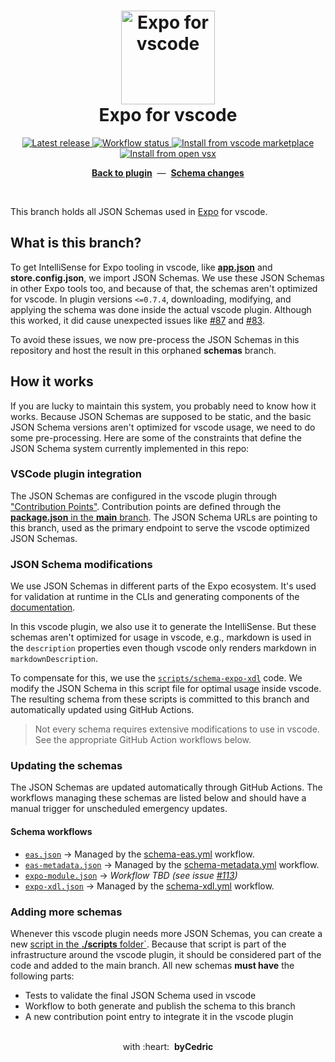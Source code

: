 <h1 align="center">
  <a href="http://www.amitmerchant.com/electron-markdownify">
    <img width="150" alt="Expo for vscode" src="https://raw.githubusercontent.com/expo/vscode-expo/main/images/logo-repository.png" />
  </a>
  <br />
  Expo for vscode
</h1>

<p align="center">
  <a href="https://github.com/expo/vscode-expo/releases" title="Latest release">
    <picture>
      <source media="(prefers-color-scheme: dark)" srcset="https://img.shields.io/github/package-json/v/expo/vscode-expo?style=flat-square&color=0366D6&labelColor=49505A">
      <img alt="Latest release" src="https://img.shields.io/github/package-json/v/expo/vscode-expo?style=flat-square&color=0366D6&labelColor=D1D5DA" />
    </picture>
  </a>
  <a href="https://github.com/expo/vscode-expo/actions" title="Workflow status">
    <picture>
      <source media="(prefers-color-scheme: dark)" srcset="https://img.shields.io/github/workflow/status/expo/vscode-expo/test/main.svg?style=flat-square&labelColor=49505A">
      <img alt="Workflow status" src="https://img.shields.io/github/workflow/status/expo/vscode-expo/test/main.svg?style=flat-square&labelColor=D1D5DA" />
    </picture>
  </a>
  <a href="https://marketplace.visualstudio.com/items?itemName=byCedric.vscode-expo" title="Install from vscode marketplace">
    <picture>
      <source media="(prefers-color-scheme: dark)" srcset="https://img.shields.io/badge/vscode-marketplace-25292E?style=flat-square&label=%20&logoColor=BCC3CD&labelColor=49505A&logo=Visual%20Studio%20Code">
      <img alt="Install from vscode marketplace" src="https://img.shields.io/badge/vscode-marketplace-6C737C?style=flat-square&label=%20&logoColor=595F68&labelColor=D1D5DA&logo=Visual%20Studio%20Code" />
    </picture>
  </a>
  <a href="https://open-vsx.org/extension/byCedric/vscode-expo" title="Install from open vsx">
    <picture>
      <source media="(prefers-color-scheme: dark)" srcset="https://img.shields.io/badge/vscode-open%20vsx-25292E?style=flat-square&label=%20&logoColor=BCC3CD&labelColor=49505A&logo=Eclipse%20IDE" />
      <img alt="Install from open vsx" src="https://img.shields.io/badge/vscode-open%20vsx-6C737C?style=flat-square&label=%20&logoColor=595F68&labelColor=D1D5DA&logo=Eclipse%20IDE" />
    </picture>
  </a>
</p>

<p align="center">
  <a href="https://github.com/expo/vscode-expo#readme"><b>Back to plugin</b></a> &nbsp;&mdash;&nbsp;
  <a href="https://github.com/expo/vscode-expo/commits/schemas"><b>Schema changes</b></a>
</p>

<br />

This branch holds all JSON Schemas used in [Expo](https://expo.dev) for vscode.

## What is this branch?

To get IntelliSense for Expo tooling in vscode, like [**app.json**](https://docs.expo.dev/versions/latest/config/app/) and **store.config.json**, we import JSON Schemas. We use these JSON Schemas in other Expo tools too, and because of that, the schemas aren't optimized for vscode. In plugin versions `<=0.7.4`, downloading, modifying, and applying the schema was done inside the actual vscode plugin. Although this worked, it did cause unexpected issues like [#87](https://github.com/expo/vscode-expo/issues/87) and [#83](https://github.com/expo/vscode-expo/issues/83).

To avoid these issues, we now pre-process the JSON Schemas in this repository and host the result in this orphaned **schemas** branch.

## How it works

If you are lucky to maintain this system, you probably need to know how it works. Because JSON Schemas are supposed to be static, and the basic JSON Schema versions aren't optimized for vscode usage, we need to do some pre-processing. Here are some of the constraints that define the JSON Schema system currently implemented in this repo:

### VSCode plugin integration

The JSON Schemas are configured in the vscode plugin through ["Contribution Points"](https://code.visualstudio.com/api/references/contribution-points#contributes.jsonValidation). Contribution points are defined through the [**package.json** in the **main** branch](https://github.com/expo/vscode-expo/blob/main/package.json). The JSON Schema URLs are pointing to this branch, used as the primary endpoint to serve the vscode optimized JSON Schemas.

### JSON Schema modifications

We use JSON Schemas in different parts of the Expo ecosystem. It's used for validation at runtime in the CLIs and generating components of the [documentation](https://docs.expo.dev/versions/latest/config/app/).

In this vscode plugin, we also use it to generate the IntelliSense. But these schemas aren't optimized for usage in vscode, e.g., markdown is used in the `description` properties even though vscode only renders markdown in `markdownDescription`.

To compensate for this, we use the [`scripts/schema-expo-xdl`](https://github.com/expo/vscode-expo/blob/main/scripts/schema-expo-xdl.js) code. We modify the JSON Schema in this script file for optimal usage inside vscode. The resulting schema from these scripts is committed to this branch and automatically updated using GitHub Actions.

> Not every schema requires extensive modifications to use in vscode. See the appropriate GitHub Action workflows below.

### Updating the schemas

The JSON Schemas are updated automatically through GitHub Actions. The workflows managing these schemas are listed below and should have a manual trigger for unscheduled emergency updates.

#### Schema workflows

- [`eas.json`](./schema/eas.json) → Managed by the [schema-eas.yml](https://github.com/expo/vscode-expo/blob/main/.github/workflows/schema-eas.yml) workflow.
- [`eas-metadata.json`](./schema/eas-metadata.json) → Managed by the [schema-metadata.yml](https://github.com/expo/vscode-expo/blob/main/.github/workflows/schema-metadata.yml) workflow.
- [`expo-module.json`](./schema/expo-module.json) → _Workflow TBD (see issue [#113](https://github.com/expo/vscode-expo/issues/113))_
- [`expo-xdl.json`](./schema/expo-xdl.json) → Managed by the [schema-xdl.yml](https://github.com/expo/vscode-expo/blob/main/.github/workflows/schema-xdl.yml) workflow.

### Adding more schemas

Whenever this vscode plugin needs more JSON Schemas, you can create a new [script in the **./scripts** folder`](https://github.com/expo/vscode-expo/blob/main/scripts). Because that script is part of the infrastructure around the vscode plugin, it should be considered part of the code and added to the main branch. All new schemas **must have** the following parts:

- Tests to validate the final JSON Schema used in vscode
- Workflow to both generate and publish the schema to this branch
- A new contribution point entry to integrate it in the vscode plugin

<div align="center">
  <br />
  with&nbsp;:heart:&nbsp;&nbsp;<strong>byCedric</strong>
  <br />
</div>
